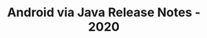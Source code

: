 ﻿---
title: Android via Java Release Notes - 2020
description: "Android via Java Release Notes - 2020 – learn about the latest updates and fixes."
type: docs
weight: 10
url: /java/android-via-java-release-notes-2020/
---


